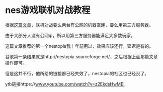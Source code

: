 # nes游戏联机对战教程



根据[这篇文章](http://www.bn13.com/bbs/simple/?t46754.html)，联机对战要么两台有公网的机器直连，要么用第三方服务器。

由于大部分人没有公网ip，所以用第三方服务器能满足大多数玩家。



这篇文章推荐的第一个nestopia我十年前用过，效果应该还行，延迟是有的。

谷歌第一条结果就是http://nestopia.sourceforge.net/，之后根据上面那篇文章操作即可。

但是这并不行，他所给的链接都已经失效了，nestopia的社区也已经没了。

ytb链接https://www.youtube.com/watch?v=z2EkdsHwMEI





